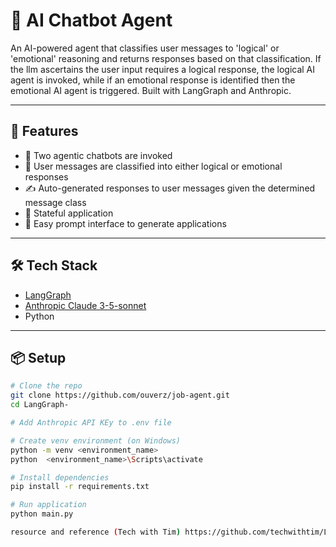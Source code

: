 # 🤖 AI Chatbot Agent

An AI-powered agent that classifies user messages to 'logical' or 'emotional'
reasoning and returns responses based on that classification. 
If the llm ascertains the user input requires a logical response, the logical AI agent is invoked, while
if an emotional response is identified then the emotional AI agent is triggered.
Built with LangGraph and Anthropic.

---

## 🚀 Features

- 📄 Two agentic chatbots are invoked
- 📄 User messages are classified into either logical or emotional responses
- ✍️ Auto-generated responses to user messages given the determined message class 
- 🧠 Stateful application
- 💬 Easy prompt interface to generate applications

---

## 🛠 Tech Stack

- [LangGraph](https://www.langgraph.com/)
- [Anthropic Claude 3-5-sonnet](https://www.anthropic.com/claude)
- Python

---

## 📦 Setup

```bash
# Clone the repo
git clone https://github.com/ouverz/job-agent.git
cd LangGraph-

# Add Anthropic API KEy to .env file

# Create venv environment (on Windows)
python -m venv <environment_name>
python  <environment_name>\Scripts\activate

# Install dependencies
pip install -r requirements.txt

# Run application
python main.py

resource and reference (Tech with Tim) https://github.com/techwithtim/LangGraph-Tutorial/tree/main
